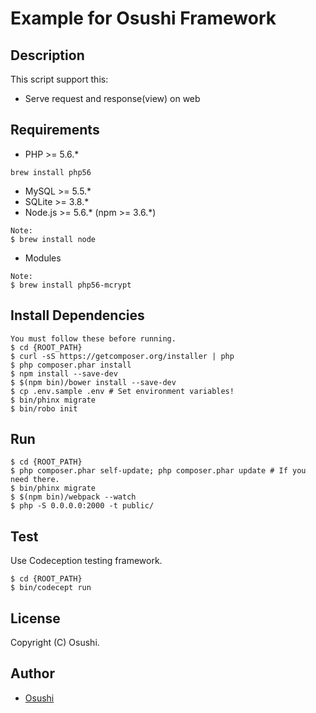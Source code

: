 # Example for Osushi Framework

Description
---
This script support this:
+ Serve request and response(view) on web  

Requirements
---
- PHP >= 5.6.*
```
brew install php56
```
- MySQL >= 5.5.*
- SQLite >= 3.8.*
- Node.js >= 5.6.* (npm >= 3.6.*)
```
Note:
$ brew install node
```
- Modules
```
Note:
$ brew install php56-mcrypt
```

Install Dependencies
---

```
You must follow these before running.
$ cd {ROOT_PATH}
$ curl -sS https://getcomposer.org/installer | php
$ php composer.phar install
$ npm install --save-dev
$ $(npm bin)/bower install --save-dev
$ cp .env.sample .env # Set environment variables!
$ bin/phinx migrate
$ bin/robo init
```

Run
---

```
$ cd {ROOT_PATH}
$ php composer.phar self-update; php composer.phar update # If you need there.
$ bin/phinx migrate
$ $(npm bin)/webpack --watch
$ php -S 0.0.0.0:2000 -t public/
```

Test
---

Use Codeception testing framework.

```
$ cd {ROOT_PATH}
$ bin/codecept run
```

License
---

Copyright (C) Osushi.

Author
---

* [Osushi](https://github.com/Osushi)
